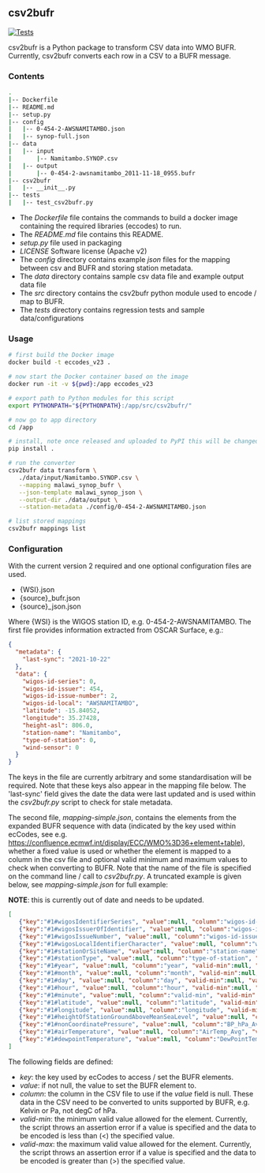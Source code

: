 ## csv2bufr

[![Tests](https://github.com/wmo-im/csv2bufr/workflows/tests%20%E2%9A%99%EF%B8%8F/badge.svg)](https://github.com/wmo-im/csv2bufr/actions/workflows/tests.yml)

csv2bufr is a Python package to transform CSV data into WMO BUFR.  Currently, csv2bufr converts each row in a 
CSV to a BUFR message.

### Contents

```bash
.
|-- Dockerfile
|-- README.md
|-- setup.py
|-- config
|   |-- 0-454-2-AWSNAMITAMBO.json
|   |-- synop-full.json
|-- data
|   |-- input
|       |-- Namitambo.SYNOP.csv
|   |-- output
|       |-- 0-454-2-awsnamitambo_2011-11-18_0955.bufr
|-- csv2bufr
|   |-- __init__.py
|-- tests
|   |-- test_csv2bufr.py
```

- The *Dockerfile* file contains the commands to build a docker image containing the required libraries (eccodes) to run.
- The *README.md* file contains this README.
- *setup.py* file used in packaging
- *LICENSE* Software license (Apache v2)
- The *config* directory contains example *json* files for the mapping between csv and BUFR and storing station metadata.
- The *data* directory contains sample csv data file and example output data file
- The *src* directory contains the csv2bufr python module used to encode / map to BUFR.
- The *tests* directory contains regression tests and sample data/configurations

### Usage

```bash
# first build the Docker image
docker build -t eccodes_v23 .

# now start the Docker container based on the image
docker run -it -v ${pwd}:/app eccodes_v23

# export path to Python modules for this script
export PYTHONPATH="${PYTHONPATH}:/app/src/csv2bufr/"

# now go to app directory
cd /app

# install, note once released and uploaded to PyPI this will be changed (pip install csv2bufr)
pip install .

# run the converter
csv2bufr data transform \
   ./data/input/Namitambo.SYNOP.csv \
   --mapping malawi_synop_bufr \
   --json-template malawi_synop_json \
   --output-dir ./data/output \
   --station-metadata ./config/0-454-2-AWSNAMITAMBO.json

# list stored mappings
csv2bufr mappings list
```

### Configuration

With the current version 2 required and one optional configuration files are used.

- {WSI}.json
- {source}_bufr.json
- {source}_json.json


Where {WSI} is the WIGOS station ID, e.g. 0-454-2-AWSNAMITAMBO. 
The first file provides information extracted from OSCAR Surface, e.g.:

```json
{
  "metadata": {
    "last-sync": "2021-10-22"
  },
  "data": {
    "wigos-id-series": 0,
    "wigos-id-issuer": 454,
    "wigos-id-issue-number": 2,
    "wigos-id-local": "AWSNAMITAMBO",
    "latitude": -15.84052,
    "longitude": 35.27428,
    "height-asl": 806.0,
    "station-name": "Namitambo",
    "type-of-station": 0,
    "wind-sensor": 0
  }
}
```

The keys in the file are currently arbitrary and some standardisation will be required. Note that these keys also
appear in the mapping file below. The 'last-sync' field gives the date the data were last updated and is used within
the *csv2bufr.py* script to check for stale metadata.

The second file, *mapping-simple.json*, contains the elements from the expanded BUFR sequence with data (indicated by 
the key used within ecCodes, see e.g. https://confluence.ecmwf.int/display/ECC/WMO%3D36+element+table), whether a fixed
value is used or whether the element is mapped to a column in the csv file and optional valid minimum and maximum 
values to check when converting to BUFR. Note that the name of the file is specified on the command line / call to 
*csv2bufr.py*. A truncated example is given below, see *mapping-simple.json* for full example:

**NOTE**: this is currently out of date and needs to be updated.

```json
[
   {"key":"#1#wigosIdentifierSeries", "value":null, "column":"wigos-id-series", "valid-min":null, "valid-max":null},
   {"key":"#1#wigosIssuerOfIdentifier", "value":null, "column":"wigos-id-issuer", "valid-min":null, "valid-max":null},
   {"key":"#1#wigosIssueNumber", "value":null, "column":"wigos-id-issue-number", "valid-min":null, "valid-max":null},
   {"key":"#1#wigosLocalIdentifierCharacter", "value":null, "column":"wigos-id-local", "valid-min":null, "valid-max":null},
   {"key":"#1#stationOrSiteName", "value":null, "column":"station-name", "valid-min":null, "valid-max":null},
   {"key":"#1#stationType", "value":null, "column":"type-of-station", "valid-min":null, "valid-max":null},
   {"key":"#1#year", "value":null, "column":"year", "valid-min":null, "valid-max":null},
   {"key":"#1#month", "value":null, "column":"month", "valid-min":null, "valid-max":null},
   {"key":"#1#day", "value":null, "column":"day", "valid-min":null, "valid-max":null},
   {"key":"#1#hour", "value":null, "column":"hour", "valid-min":null, "valid-max":null},
   {"key":"#1#minute", "value":null, "column":"valid-min", "valid-min":null, "valid-max":null},
   {"key":"#1#latitude", "value":null, "column":"latitude", "valid-min":null, "valid-max":null},
   {"key":"#1#longitude", "value":null, "column":"longitude", "valid-min":null, "valid-max":null},
   {"key":"#1#heightOfStationGroundAboveMeanSeaLevel", "value":null, "column":"height-asl", "valid-min":null, "valid-max":null},
   {"key":"#1#nonCoordinatePressure", "value":null, "column":"BP_hPa_Avg", "valid-min":null, "valid-max":null},
   {"key":"#1#airTemperature", "value":null, "column":"AirTemp_Avg", "valid-min":250, "valid-max":350},
   {"key":"#1#dewpointTemperature", "value":null, "column":"DewPointTemp_Avg", "valid-min":250, "valid-max":350}
]
```

The following fields are defined:
- *key*: the key used by ecCodes to access / set the BUFR elements.
- *value*: if not null, the value to set the BUFR element to.
- *column*: the column in the CSV file to use if the *value* field is null. These data in the CSV need to be converted to units supported by BUFR, e.g. Kelvin or Pa, not degC of hPa.
- *valid-min*: the minimum valid value allowed for the element. Currently, the script throws an assertion error if a value is specified and the data to be encoded is less than (<) the specified value.
- *valid-max*: the maximum valid value allowed for the element. Currently, the script throws an assertion error if a value is specified and the data to be encoded is greater than (>) the specified value.
